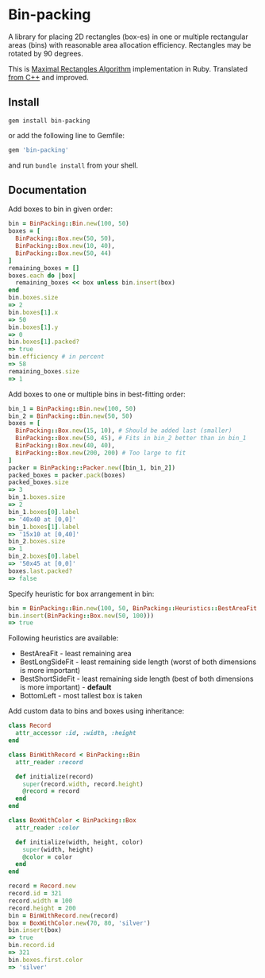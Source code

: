 # Bin-packing

A library for placing 2D rectangles (box-es) in one or multiple rectangular areas (bins) with reasonable area allocation efficiency. Rectangles may be rotated by 90 degrees.

This is [Maximal Rectangles Algorithm](http://clb.demon.fi/files/RectangleBinPack.pdf) implementation in Ruby. Translated [from C++](https://github.com/juj/RectangleBinPack) and improved.

## Install

```shell
gem install bin-packing
```
or add the following line to Gemfile:

```ruby
gem 'bin-packing'
```
and run `bundle install` from your shell.


## Documentation

Add boxes to bin in given order:
```ruby
bin = BinPacking::Bin.new(100, 50)
boxes = [
  BinPacking::Box.new(50, 50),
  BinPacking::Box.new(10, 40),
  BinPacking::Box.new(50, 44)
]
remaining_boxes = []
boxes.each do |box|
  remaining_boxes << box unless bin.insert(box)
end
bin.boxes.size
=> 2
bin.boxes[1].x
=> 50
bin.boxes[1].y
=> 0
bin.boxes[1].packed?
=> true
bin.efficiency # in percent
=> 58
remaining_boxes.size
=> 1
```

Add boxes to one or multiple bins in best-fitting order:
```ruby
bin_1 = BinPacking::Bin.new(100, 50)
bin_2 = BinPacking::Bin.new(50, 50)
boxes = [
  BinPacking::Box.new(15, 10), # Should be added last (smaller)
  BinPacking::Box.new(50, 45), # Fits in bin_2 better than in bin_1
  BinPacking::Box.new(40, 40),
  BinPacking::Box.new(200, 200) # Too large to fit
]
packer = BinPacking::Packer.new([bin_1, bin_2])
packed_boxes = packer.pack(boxes)
packed_boxes.size
=> 3
bin_1.boxes.size
=> 2
bin_1.boxes[0].label
=> '40x40 at [0,0]'
bin_1.boxes[1].label
=> '15x10 at [0,40]'
bin_2.boxes.size
=> 1
bin_2.boxes[0].label
=> '50x45 at [0,0]'
boxes.last.packed?
=> false
```

Specify heuristic for box arrangement in bin:
```ruby
bin = BinPacking::Bin.new(100, 50, BinPacking::Heuristics::BestAreaFit.new)
bin.insert(BinPacking::Box.new(50, 100)))
=> true
```
Following heuristics are available:
* BestAreaFit - least remaining area
* BestLongSideFit - least remaining side length (worst of both dimensions is more important)
* BestShortSideFit - least remaining side length (best of both dimensions is more important) - __default__
* BottomLeft - most tallest box is taken

Add custom data to bins and boxes using inheritance:
```ruby
class Record
  attr_accessor :id, :width, :height
end

class BinWithRecord < BinPacking::Bin
  attr_reader :record

  def initialize(record)
    super(record.width, record.height)
    @record = record
  end
end

class BoxWithColor < BinPacking::Box
  attr_reader :color

  def initialize(width, height, color)
    super(width, height)
    @color = color
  end
end

record = Record.new
record.id = 321
record.width = 100
record.height = 200
bin = BinWithRecord.new(record)
box = BoxWithColor.new(70, 80, 'silver')
bin.insert(box)
=> true
bin.record.id
=> 321
bin.boxes.first.color
=> 'silver'
```
